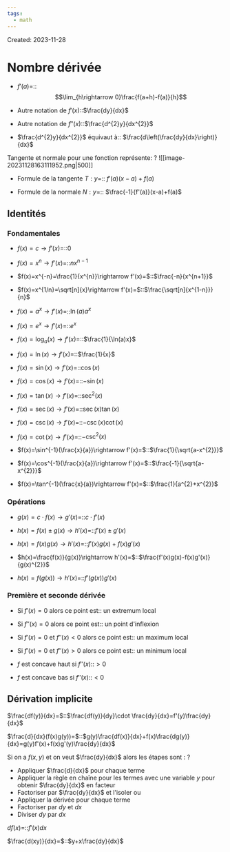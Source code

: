 ```yaml
---
tags:
  - math
---
```

Created: 2023-11-28

# Nombre dérivée
- $f'(a)$=::$$\lim_{h\rightarrow 0}\frac{f(a+h)-f(a)}{h}$$
<!--SR:!2024-05-12,91,230-->
- Autre notation de $f'(x)$::$\frac{dy}{dx}$
<!--SR:!2024-06-26,127,250-->
- Autre notation de $f''(x)$::$\frac{d^{2}y}{dx^{2}}$
<!--SR:!2024-03-28,47,185-->
- $\frac{d^{2}y}{dx^{2}}$ équivaut à:: $\frac{d\left(\frac{dy}{dx}\right)}{dx}$
<!--SR:!2024-03-05,10,229-->


Tangente et normale pour une fonction représente:
?
![[image-20231128163111952.png|500]]
<!--SR:!2024-06-24,127,250-->

- Formule de la tangente $T:y$=:: $f'(a)(x-a)+f(a)$
<!--SR:!2024-04-14,75,230-->
- Formule de la normale $N:y$=:: $\frac{-1}{f'(a)}(x-a)+f(a)$
<!--SR:!2024-05-02,85,230-->


## Identités
### Fondamentales
- $f(x)=c\rightarrow f'(x)=$::$0$
<!--SR:!2024-05-10,97,250-->
- $f(x)=x^{n}\rightarrow f'(x)=$::$nx^{n-1}$
<!--SR:!2024-03-08,62,250-->
- $f(x)=x^{-n}=\frac{1}{x^{n}}\rightarrow f'(x)=$::$\frac{-n}{x^{n+1}}$
<!--SR:!2024-04-11,69,225-->
- $f(x)=x^{1/n}=\sqrt[n]{x}\rightarrow f'(x)=$::$\frac{\sqrt[n]{x^{1-n}}}{n}$
<!--SR:!2024-03-06,44,225-->
- $f(x)=a^{x}\rightarrow f'(x)=$::$\ln(a)a^{x}$
<!--SR:!2024-04-17,61,190-->
- $f(x)=e^{x}\rightarrow f'(x)=$::$e^{x}$
<!--SR:!2024-03-03,59,250-->
- $f(x)=\log_{a}(x)\rightarrow f'(x)=$::$\frac{1}{\ln(a)x}$
<!--SR:!2024-02-29,7,130-->
- $f(x)=\ln(x)\rightarrow f'(x)=$::$\frac{1}{x}$
<!--SR:!2024-05-13,99,250-->
- $f(x)=\sin(x)\rightarrow f'(x)=$::$\cos(x)$
<!--SR:!2024-05-14,102,250-->
- $f(x)=\cos(x)\rightarrow f'(x)=$::$-\sin(x)$
<!--SR:!2024-03-01,57,250-->
- $f(x)=\tan(x)\rightarrow f'(x)=$::$\sec^{2}(x)$
<!--SR:!2024-05-07,96,250-->
- $f(x)=\sec(x)\rightarrow f'(x)=$::$\sec(x)\tan(x)$
<!--SR:!2024-02-27,5,157-->
- $f(x)=\csc(x)\rightarrow f'(x)=$::$-\csc(x)\cot(x)$
<!--SR:!2024-02-28,4,137-->
- $f(x)=\cot(x)\rightarrow f'(x)=$::$-\csc^{2}(x)$
<!--SR:!2024-02-28,9,137-->
- $f(x)=\sin^{-1}(\frac{x}{a})\rightarrow f'(x)=$::$\frac{1}{\sqrt{a-x^{2}}}$
<!--SR:!2024-03-09,17,217-->
- $f(x)=\cos^{-1}(\frac{x}{a})\rightarrow f'(x)=$::$\frac{-1}{\sqrt{a-x^{2}}}$
<!--SR:!2024-03-18,32,237-->
- $f(x)=\tan^{-1}(\frac{x}{a})\rightarrow f'(x)=$::$\frac{1}{a^{2}+x^{2}}$
<!--SR:!2024-03-24,37,237-->
### Opérations
- $g(x)=c\cdot f(x)\rightarrow g'(x)=$::$c\cdot f'(x)$
<!--SR:!2024-05-08,97,250-->
- $h(x)=f(x)\pm g(x)\rightarrow h'(x)=$::$f'(x)\pm g'(x)$
<!--SR:!2024-05-17,102,250-->
- $h(x)=f(x)g(x)\rightarrow h'(x)=$::$f'(x)g(x)+f(x)g'(x)$
<!--SR:!2024-05-03,94,250-->
- $h(x)=\frac{f(x)}{g(x)}\rightarrow h'(x)=$::$\frac{f'(x)g(x)-f(x)g'(x)}{g(x)^{2}}$
<!--SR:!2024-05-11,91,230-->
- $h(x)=f(g(x))\rightarrow h'(x)=$::$f'(g(x))g'(x)$
<!--SR:!2024-03-10,56,230-->

### Première et seconde dérivée
- Si $f'(x)=0$ alors ce point est:: un extremum local
<!--SR:!2024-03-21,56,240-->
- Si $f''(x)=0$ alors ce point est:: un point d'inflexion
<!--SR:!2024-05-15,88,240-->
- Si $f'(x)=0$ et $f''(x)<0$ alors ce point est:: un maximum local
<!--SR:!2024-03-01,42,240-->
- Si $f'(x)=0$ et $f''(x)>0$ alors ce point est:: un minimum local
<!--SR:!2024-05-08,85,240-->
- $f$ est concave haut si $f''(x)$::$>0$
<!--SR:!2024-03-13,33,199-->
- $f$ est concave bas si $f''(x)$::$<0$
<!--SR:!2024-05-03,71,239-->

## Dérivation implicite
$\frac{df(y)}{dx}=$::$\frac{df(y)}{dy}\cdot \frac{dy}{dx}=f'(y)\frac{dy}{dx}$
<!--SR:!2024-03-04,24,237-->
$\frac{d}{dx}(f(x)g(y))=$::$g(y)\frac{df(x)}{dx}+f(x)\frac{dg(y)}{dx}=g(y)f'(x)+f(x)g'(y)\frac{dy}{dx}$
<!--SR:!2024-02-26,4,197-->

Si on a $f(x,\,y)$ et on veut $\frac{dy}{dx}$ alors les étapes sont :
?
- Appliquer $\frac{d}{dx}$ pour chaque terme
- Appliquer la règle en chaîne pour les termes avec une variable $y$ pour obtenir $\frac{dy}{dx}$ en facteur
- Factoriser par $\frac{dy}{dx}$ et l'isoler
ou
- Appliquer la dérivée pour chaque terme
- Factoriser par $dy$ et $dx$
- Diviser $dy$ par $dx$
<!--SR:!2024-03-10,26,237-->

$df(x)=$::$f'(x)dx$
<!--SR:!2024-03-17,36,257-->

$\frac{d(xy)}{dx}=$::$y+x\frac{dy}{dx}$
<!--SR:!2024-03-23,31,231-->


